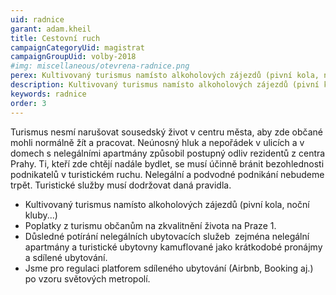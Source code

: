 ```yaml
---
uid: radnice
garant: adam.kheil
title: Cestovní ruch
campaignCategoryUid: magistrat
campaignGroupUid: volby-2018
#img: miscellaneous/otevrena-radnice.png
perex: Kultivovaný turismus namísto alkoholových zájezdů (pivní kola, noční kluby…) Poplatky z turismu občanům na zkvalitnění života na Praze 1. Důsledné potírání nelegálních ubytovacích služeb ­ zejména nelegální apartmány a turistické ubytovny kamuflované jako krátkodobé pronájmy a sdílené ubytování. Jsme pro regulaci platforem sdíleného ubytování (Airbnb, Booking aj.) po vzoru světových metropolí. 
description: Kultivovaný turismus namísto alkoholových zájezdů (pivní kola, noční kluby…) Poplatky z turismu občanům na zkvalitnění života na Praze 1. Důsledné potírání nelegálních ubytovacích služeb ­ zejména nelegální apartmány a turistické ubytovny kamuflované jako krátkodobé pronájmy a sdílené ubytování. Jsme pro regulaci platforem sdíleného ubytování (Airbnb, Booking aj.) po vzoru světových metropolí.
keywords: radnice
order: 3
---
```


Turismus nesmí narušovat sousedský život v centru města, aby zde občané mohli normálně žít a pracovat. Neúnosný hluk a nepořádek v ulicích a v domech s nelegálními apartmány způsobil postupný odliv rezidentů z centra Prahy. Ti, kteří zde chtějí nadále bydlet, se musí účinně bránit bezohlednosti podnikatelů v turistickém ruchu. Nelegální a podvodné podnikání nebudeme trpět. Turistické služby musí dodržovat daná pravidla.
- Kultivovaný turismus namísto alkoholových zájezdů (pivní kola, noční kluby...)
- Poplatky z turismu občanům na zkvalitnění života na Praze 1.
- Důsledné potírání nelegálních ubytovacích služeb ­ zejména nelegální apartmány a turistické ubytovny kamuflované jako krátkodobé pronájmy a sdílené ubytování.
- Jsme pro regulaci platforem sdíleného ubytování (Airbnb, Booking aj.) po vzoru světových metropolí.